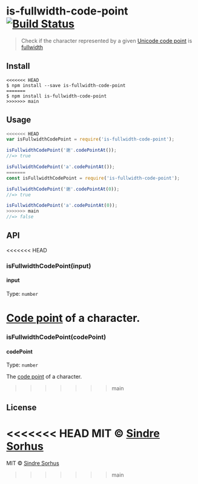 # is-fullwidth-code-point [![Build Status](https://travis-ci.org/sindresorhus/is-fullwidth-code-point.svg?branch=master)](https://travis-ci.org/sindresorhus/is-fullwidth-code-point)

> Check if the character represented by a given [Unicode code point](https://en.wikipedia.org/wiki/Code_point) is [fullwidth](https://en.wikipedia.org/wiki/Halfwidth_and_fullwidth_forms)


## Install

```
<<<<<<< HEAD
$ npm install --save is-fullwidth-code-point
=======
$ npm install is-fullwidth-code-point
>>>>>>> main
```


## Usage

```js
<<<<<<< HEAD
var isFullwidthCodePoint = require('is-fullwidth-code-point');

isFullwidthCodePoint('谢'.codePointAt());
//=> true

isFullwidthCodePoint('a'.codePointAt());
=======
const isFullwidthCodePoint = require('is-fullwidth-code-point');

isFullwidthCodePoint('谢'.codePointAt(0));
//=> true

isFullwidthCodePoint('a'.codePointAt(0));
>>>>>>> main
//=> false
```


## API

<<<<<<< HEAD
### isFullwidthCodePoint(input)

#### input

Type: `number`

[Code point](https://en.wikipedia.org/wiki/Code_point) of a character.
=======
### isFullwidthCodePoint(codePoint)

#### codePoint

Type: `number`

The [code point](https://en.wikipedia.org/wiki/Code_point) of a character.
>>>>>>> main


## License

<<<<<<< HEAD
MIT © [Sindre Sorhus](http://sindresorhus.com)
=======
MIT © [Sindre Sorhus](https://sindresorhus.com)
>>>>>>> main
